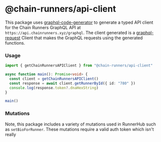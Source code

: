 # @chain-runners/api-client

This package uses [graphql-code-generator](https://github.com/dotansimha/graphql-code-generator) to generate a typed API
client for the Chain Runners GraphQL API at `https://api.chainrunners.xyz/graphql`. The client generated is a
[graphql-request](https://github.com/prisma-labs/graphql-request) Client that makes the GraphQL requests using the
generated functions.

### Usage

```ts
import { getChainRunnersAPIClient } from "@chain-runners/api-client"

async function main(): Promise<void> {
  const client = getChainRunnersAPIClient()
  const response = await client.getRunnerById({ id: "780" })
  console.log(response.token?.dnaHexString)
}

main()
```

### Mutations

Note, this package includes a variety of mutations used in RunnerHub such as `setBioForRunner`. These mutations require
a valid auth token which isn't really 
